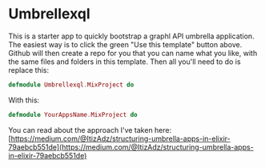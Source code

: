# Umbrellexql

This is a starter app to quickly bootstrap a graphl API umbrella application. The easiest way is to click the green "Use this template" button above. Github will then create a repo for you that you can name what you like, with the same files and folders in this template. Then all you'll need to do is replace this:

```elixir
defmodule Umbrellexql.MixProject do
```

With this:

```elixir
defmodule YourAppsName.MixProject do
```

You can read about the approach I've taken here: [https://medium.com/@ItizAdz/structuring-umbrella-apps-in-elixir-79aebcb551de](https://medium.com/@ItizAdz/structuring-umbrella-apps-in-elixir-79aebcb551de)
